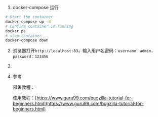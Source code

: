 1. docker-compose  运行

```sh
# Start the container
docker-compose up -d
# Confirm container is running
docker ps
# stop container 
docker-compose down
```

2. 浏览器打开`http://localhost:83`，输入用户名密码：`username：admin，password：123456`

3. 

4. 参考

   部署教程：

   使用教程：[https://www.guru99.com/bugzilla-tutorial-for-beginners.html](https://www.guru99.com/bugzilla-tutorial-for-beginners.html)

